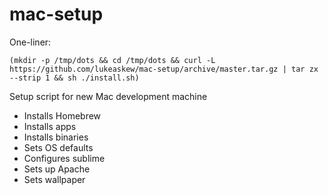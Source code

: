 mac-setup
=========

One-liner:

```
(mkdir -p /tmp/dots && cd /tmp/dots && curl -L https://github.com/lukeaskew/mac-setup/archive/master.tar.gz | tar zx --strip 1 && sh ./install.sh)
```

Setup script for new Mac development machine

- Installs Homebrew
- Installs apps
- Installs binaries
- Sets OS defaults
- Configures sublime
- Sets up Apache
- Sets wallpaper
